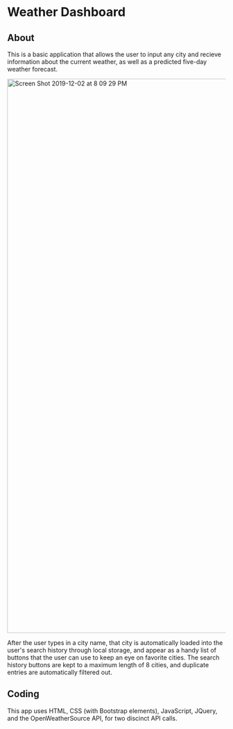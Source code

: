 # Weather Dashboard


## About

This is a basic application that allows the user to input any city and recieve information about the current weather, as well as a predicted five-day weather forecast. 

<img width="1277" alt="Screen Shot 2019-12-02 at 8 09 29 PM" src="https://user-images.githubusercontent.com/55324845/70014239-caeeec00-153f-11ea-8638-dea7a7ad31a7.png">

After the user types in a city name, that city is automatically loaded into the user's search history through local storage, and appear as a handy list of buttons that the user can use to keep an eye on favorite cities. The search history buttons are kept to a maximum length of 8 cities, and duplicate entries are automatically filtered out. 


## Coding
This app uses HTML, CSS (with Bootstrap elements), JavaScript, JQuery, and the OpenWeatherSource API, for two discinct API calls. 
